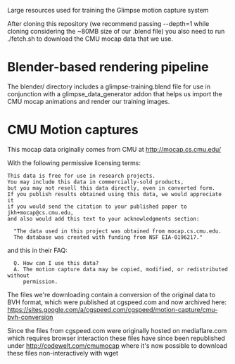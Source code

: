 Large resources used for training the Glimpse motion capture system

After cloning this repository (we recommend passing --depth=1 while cloning
considering the ~80MB size of our .blend file) you also need to run ./fetch.sh
to download the CMU mocap data that we use.


# Blender-based rendering pipeline

The blender/ directory includes a glimpse-training.blend file for use in
conjunction with a glimpse_data_generator addon that helps us import the
CMU mocap animations and render our training images.


# CMU Motion captures

This mocap data originally comes from CMU at http://mocap.cs.cmu.edu/

With the following permissive licensing terms:

```
This data is free for use in research projects.
You may include this data in commercially-sold products,
but you may not resell this data directly, even in converted form.
If you publish results obtained using this data, we would appreciate it
if you would send the citation to your published paper to jkh+mocap@cs.cmu.edu,
and also would add this text to your acknowledgments section:

  "The data used in this project was obtained from mocap.cs.cmu.edu.
  The database was created with funding from NSF EIA-0196217."
```

and this in their FAQ:

```
  Q. How can I use this data?
  A. The motion capture data may be copied, modified, or redistributed without
     permission. 
```

The files we're downloading contain a conversion of the original data to
BVH format, which were published at cgspeed.com and now archived here:
https://sites.google.com/a/cgspeed.com/cgspeed/motion-capture/cmu-bvh-conversion

Since the files from cgspeed.com were originally hosted on mediaflare.com
which requires browser interaction these files have since been republished
under http://codewelt.com/cmumocap where it's now possible to download these
files non-interactively with wget


